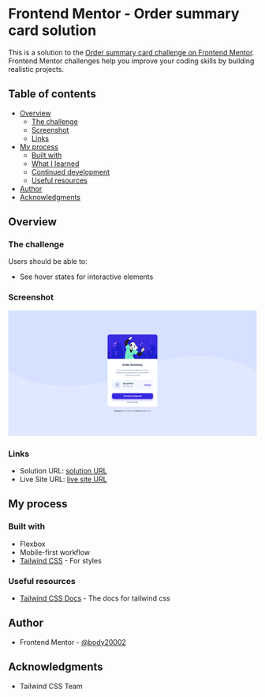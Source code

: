 # Frontend Mentor - Order summary card solution

This is a solution to the [Order summary card challenge on Frontend Mentor](https://www.frontendmentor.io/challenges/order-summary-component-QlPmajDUj). Frontend Mentor challenges help you improve your coding skills by building realistic projects. 

## Table of contents

- [Overview](#overview)
  - [The challenge](#the-challenge)
  - [Screenshot](#screenshot)
  - [Links](#links)
- [My process](#my-process)
  - [Built with](#built-with)
  - [What I learned](#what-i-learned)
  - [Continued development](#continued-development)
  - [Useful resources](#useful-resources)
- [Author](#author)
- [Acknowledgments](#acknowledgments)

## Overview

### The challenge

Users should be able to:

- See hover states for interactive elements

### Screenshot

![](./screenshot.png)

### Links

- Solution URL: [solution URL](https://github.com/body20002/order-summary-component)
- Live Site URL: [live site URL](https://body20002.github.io/order-summary-component/)

## My process

### Built with

- Flexbox
- Mobile-first workflow
- [Tailwind CSS](https://tailwindcss.com/) - For styles

### Useful resources

- [Tailwind CSS Docs](https://tailwindcss.com/docs/) - The docs for tailwind css

## Author

- Frontend Mentor - [@body20002](https://www.frontendmentor.io/profile/body20002)

## Acknowledgments

- Tailwind CSS Team

